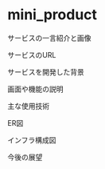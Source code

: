 # mini_product
<!--
<img width="653" alt="スクリーンショット 2023-09-26 20 57 32" src="https://github.com/hirohiro-sys/mini_product/assets/126783940/1fae77a1-c411-4fdd-9035-35d5ed9445b8">
-->



サービスの一言紹介と画像

サービスのURL

サービスを開発した背景

画面や機能の説明

主な使用技術

ER図

インフラ構成図

今後の展望
